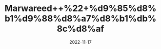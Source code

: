 ---
title: 'Marwareed++%22+%d9%85%d8%b1%d9%88%d8%a7%d8%b1%db%8c%d8%af'
date: '2022-11-17' 
metatag: '' 
inventory: '0' 
draft: false 
# meta description 
shortDescripton: 'Pearl+%22+It+strengthens+the+functioning+of+heart+muscles%2c+gives+relief+from+cardiac+palpitation+and+tachycardia.'
description: 'Herbs+%d8%ac%da%91%db%8c+%d8%a8%d9%88%d9%b9%db%8c'
longdescription: ''
tags: ''
brand: ''
subCategory: ''
unit: '1 gm-Pk'
sellCount: '0'
featured: True
# product Price
price: '800.0'
# Product Short Description
shortDescription: 'Pearl+%22+It+strengthens+the+functioning+of+heart+muscles%2c+gives+relief+from+cardiac+palpitation+and+tachycardia.'
productID: '6F144A56-5524-ED11-9968-005056B3A416'
type: 'products'
category: 'Herbs+%d8%ac%da%91%db%8c+%d8%a8%d9%88%d9%b9%db%8c' 
thumnailproduct: 'https://eraconnect.blob.core.windows.net/product-images/aminsaddiquidawakhana/6F144A56-5524-ED11-9968-005056B3A416.webp' 
images:
  - image: 'https://eraconnect.blob.core.windows.net/product-images/aminsaddiquidawakhana/6F144A56-5524-ED11-9968-005056B3A416.webp'  
Variants:
---